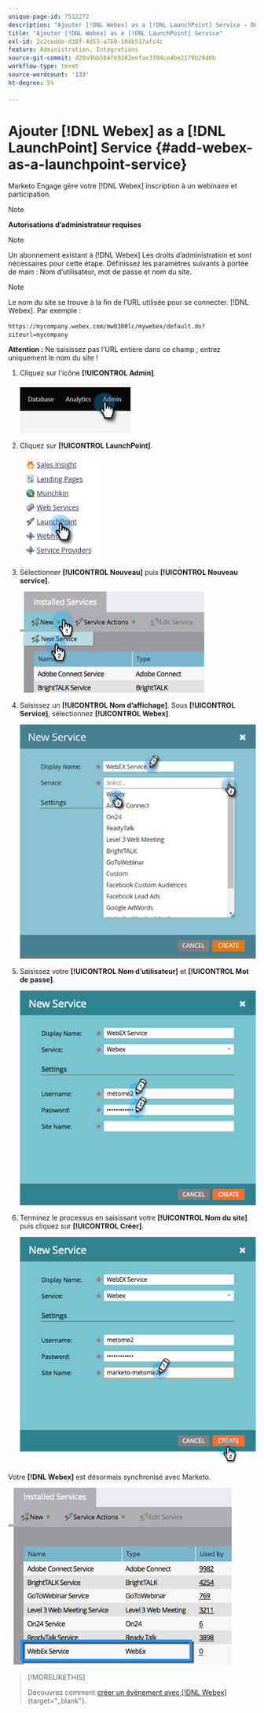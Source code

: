 ```yaml
---
unique-page-id: 7512272
description: "Ajouter [!DNL Webex] as a [!DNL LaunchPoint] Service - Documents Marketo - Documentation du produit"
title: "Ajouter [!DNL Webex] as a [!DNL LaunchPoint] Service"
exl-id: 2c2cedde-d38f-4d53-a760-104b517afc4c
feature: Administration, Integrations
source-git-commit: d20a9bb584f69282eefae3704ce4be2179b29d0b
workflow-type: tm+mt
source-wordcount: '133'
ht-degree: 5%

---
```


# Ajouter [!DNL Webex] as a [!DNL LaunchPoint] Service {#add-webex-as-a-launchpoint-service}

Marketo Engage gère votre [!DNL Webex] inscription à un webinaire et participation.

>[!NOTE]
>
>**Autorisations d’administrateur requises**

>[!NOTE]
>
>Un abonnement existant à [!DNL Webex] Les droits d’administration et sont nécessaires pour cette étape. Définissez les paramètres suivants à portée de main : Nom d’utilisateur, mot de passe et nom du site.

>[!NOTE]
>
>Le nom du site se trouve à la fin de l’URL utilisée pour se connecter. [!DNL Webex]. Par exemple :
>
>`https://mycompany.webex.com/mw0300lc/mywebex/default.do?siteurl=mycompany`
>
>**Attention :** Ne saisissez pas l’URL entière dans ce champ ; entrez uniquement le nom du site !

1. Cliquez sur l&#39;icône **[!UICONTROL Admin]**.

   ![](assets/add-webex-as-a-launchpoint-service-1.png)

1. Cliquez sur **[!UICONTROL LaunchPoint]**.

   ![](assets/add-webex-as-a-launchpoint-service-2.png)

1. Sélectionner **[!UICONTROL Nouveau]** puis **[!UICONTROL Nouveau service]**.

   ![](assets/add-webex-as-a-launchpoint-service-3.png)

1. Saisissez un **[!UICONTROL Nom d’affichage]**. Sous **[!UICONTROL Service]**, sélectionnez **[!UICONTROL Webex]**.

   ![](assets/add-webex-as-a-launchpoint-service-4.png)

1. Saisissez votre **[!UICONTROL Nom d’utilisateur]** et **[!UICONTROL Mot de passe]**.

   ![](assets/add-webex-as-a-launchpoint-service-5.png)

1. Terminez le processus en saisissant votre **[!UICONTROL Nom du site]** puis cliquez sur **[!UICONTROL Créer]**.

   ![](assets/add-webex-as-a-launchpoint-service-6.png)

Votre **[!DNL Webex]** est désormais synchronisé avec Marketo.

![](assets/add-webex-as-a-launchpoint-service-7.png)

>[!MORELIKETHIS]
>
>Découvrez comment [créer un événement avec [!DNL Webex]](/help/marketo/product-docs/demand-generation/events/create-an-event/create-an-event-with-webex.md){target="_blank"}.
